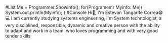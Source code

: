 #List<Programmer> Me = Programmer.Showinfo(); 
for(Programemr Myinfo: Me){
  System.out.println(Myinfo);
}
#Console
  Hi👋, I'm Estevan Tangarife Correa😁💻
  I am currently studying systems engineering,
  I'm System technologist, a very disciplined,
  responsible, dynamic and creative person with the ability to adapt and work in a team,
  who loves programming and with very good tender skills
  
